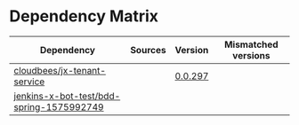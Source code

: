 # Dependency Matrix

Dependency | Sources | Version | Mismatched versions
---------- | ------- | ------- | -------------------
[cloudbees/jx-tenant-service](https://github.com/cloudbees/jx-tenant-service) |  | [0.0.297](https://github.com/cloudbees/jx-tenant-service/releases/tag/v0.0.297) | 
[jenkins-x-bot-test/bdd-spring-1575992749](https://github.com/jenkins-x-bot-test/bdd-spring-1575992749.git) |  | []() | 
